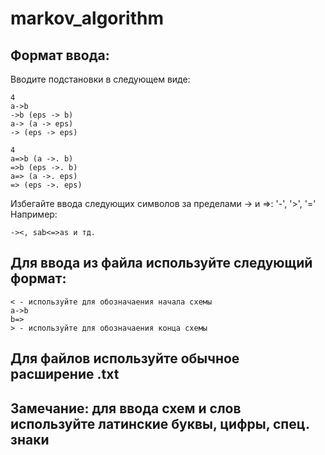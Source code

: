 ﻿# markov_algorithm

## Формат ввода:
Вводите подстановки в следующем виде:
```
4
a->b
->b (eps -> b)
a-> (a -> eps)
-> (eps -> eps)

4
a=>b (a ->. b)
=>b (eps ->. b)
a=> (a ->. eps)
=> (eps ->. eps)
```
Избегайте ввода следующих символов за пределами -> и =>: '-', '>', '='
Например: 
```
-><, sab<=>as и тд. 
```

## Для ввода из файла используйте следующий формат:
```
< - используйте для обозначаения начала схемы
a->b
b=>
> - используйте для обозначаения конца схемы
```
## Для файлов используйте обычное расширение .txt

## Замечание: для ввода схем и слов используйте латинские буквы, цифры, спец. знаки
